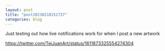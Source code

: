 ```yaml
---
layout: post
title: "post20230218151737"
categories: blog
---
```


Just testing out how live notifications work for when I post a new artwork

https://twitter.com/TeiJuanArt/status/1611873325554274304